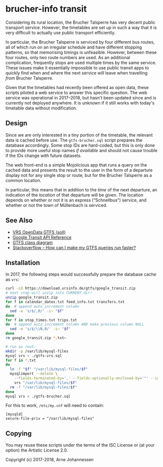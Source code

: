 brucher-info transit
====================

Considering its rural location, the Brucher Talsperre has very decent
public transport service. However, the timetables are set up in such a way
that it is very difficult to actually use public transport efficiently.

In particular, the Brucher Talsperre is serviced by four different bus
routes, all of which run on an irregular schedule and have different
stopping patterns, so that memorising timings is unfeasible. However,
between these four routes, only two route numbers are used. As an
additional complication, frequently stops are used multiple times by
the same service. These issues make it essentially impossible to use
public transit apps to quickly find when and where the next service
will leave when travelling *from* Brucher Talsperre.

Given that the timetables had recently been offered as open data, these
scripts piloted a web service to answer this specific question. The web
service was operational in 2017–2018, but hasn't been updated since and
is currently not deployed anywhere. It is unknown if it still works with
today's timetable data without modification.


Design
------

Since we are only interested in a tiny portion of the timetable, the
relevant data is cached before use. The `gtfs-brucher.sql` script prepares
the database accordingly. Some stop IDs are hard-coded, but this is only
done to provide more useful stop names *if available* and should not cause
trouble if the IDs change with future datasets.

The web front-end is a simple Mojolicious app that runs a query on the
cached data and presents the result to the user in the form of a departure
display not for any single stop or route, but for the Brucher Talsperre
as a common location.

In particular, this means that in addition to the *time* of the next
departure, an indication of the *location* of that departure will be given.
The location depends on whether or not it is an express (“Schnellbus”)
service, and whether or not the town of Müllenbach is serviced.


See Also
--------

* [VRS OpenData GTFS (soll)](https://www.vrsinfo.de/fahrplan/oepnv-daten-fuer-webentwickler.html)
* [Google Transit API Reference](https://developers.google.com/transit/gtfs/reference/)
* [GTFS class diagram](https://opentransportdata.swiss/wp-content/uploads/2016/11/gtfs_static.png)
* [Stackoverflow – How can I make my GTFS queries run faster?](https://stackoverflow.com/questions/25750057/how-can-i-make-my-gtfs-queries-run-faster)


Installation
------------

In 2017, the following steps would successfully prepare the database cache
as `vrs`:

````bash
curl -LO https://download.vrsinfo.de/gtfs/google_transit.zip
# next step will unzip into CURRENT dir!
unzip google_transit.zip
for f in calendar_dates.txt feed_info.txt transfers.txt
do  # append auto_increment column
  sed -e 's/$/,0/' -i~ "$f"
done
for f in stop_times.txt trips.txt
do  # append auto_increment column AND make previous column NULL
  sed -e 's/$/\\N,0/' -i~ "$f"
done
rm google_transit.zip *.txt~

# run as root:
mkdir -p /var/lib/mysql-files
mysql vrs < ./gtfs-vrs.sql
for f in *.txt
do
  ln -f "$f" "/var/lib/mysql-files/$f"
  mysqlimport --delete \
    --fields-terminated-by=',' --fields-optionally-enclosed-by='"' --ignore-lines=1 \
    vrs "/var/lib/mysql-files/$f"
  rm -f "/var/lib/mysql-files/$f"
done
mysql vrs < ./gtfs-brucher.sql
````

For this to work, `/etc/my.cnf` will need to contain:

````
[mysqld]
secure-file-priv = "/var/lib/mysql-files"
````


Copying
-------

You may reuse these scripts under the terms of the ISC License
or (at your option) the Artistic License 2.0.

Copyright (c) 2017-2018, Arne Johannessen
